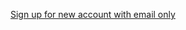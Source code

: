 [Sign up for new account with email only](/docs/guides/pwd-optional-new-sign-up-email/nodeexpress/main/)

<!-- TODO: update link -->
